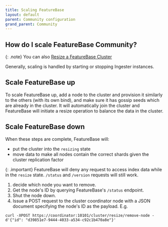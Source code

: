 ```yaml
---
title: Scaling FeatureBase
layout: default
parent: Community configuration
grand_parent: Community
---
```


## How do I scale FeatureBase Community?

{: .note}
You can also [Resize a FeatureBase Cluster](/docs/community/com-config/old-resize-cluster)

Generally, scaling is handled by starting or stopping Ingester instances.

## Scale FeatureBase up

To scale FeatureBase up, add a node to the cluster and provision it similarly to the others (with its own bind), and make sure it has gossip seeds which are already in the cluster. It will automatically join the cluster and FeatureBase will initiate a resize operation to balance the data in the cluster.

## Scale FeatureBase down

When these steps are complete, FeatureBase will:
* put the cluster into the `resizing` state
* move data to make all nodes contain the correct shards given the cluster replication factor

{: .important}
FeatureBase will deny any request to access index data while in the `resize` state. `/status` and `/version` requests will still work.

1. decide which node you want to remove.
2. Get the node's ID by querying FeatureBase's `/status` endpoint.
3. Shut the node down.
4. Issue a POST request to the cluster coordinator node with a JSON document specifying the node's ID as the payload. E.g.

```shell
curl -XPOST https://coordinator:10101/cluster/resize/remove-node -d'{"id": "d39851e7-9444-4033-a534-c92c1b470a8e"}'
```
